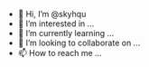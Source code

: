 - 👋 Hi, I’m @skyhqu
- 👀 I’m interested in ...
- 🌱 I’m currently learning ...
- 💞️ I’m looking to collaborate on ...
- 📫 How to reach me ...

<!---
skyhqu/skyhqu is a ✨ special ✨ repository because its `README.md` (this file) appears on your GitHub profile.
You can click the Preview link to take a look at your changes.
--->
